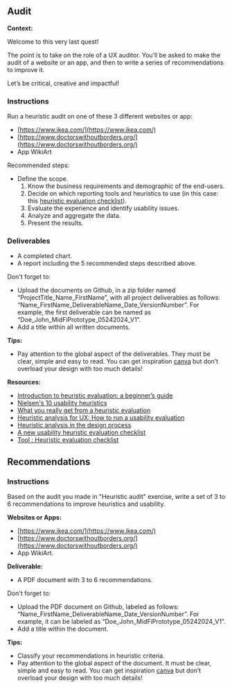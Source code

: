 ## Audit

**Context:**

Welcome to this very last quest!

The point is to take on the role of a UX auditor. You’ll be asked to make the audit of a website or an app, and then to write a series of recommendations to improve it.

Let’s be critical, creative and impactful!

### Instructions

Run a heuristic audit on one of these 3 different websites or app:

- [https://www.ikea.com/](https://www.ikea.com/)
- [https://www.doctorswithoutborders.org/](https://www.doctorswithoutborders.org/)
- App WikiArt

Recommended steps:

- Define the scope.
  1. Know the business requirements and demographic of the end-users.
  2. Decide on which reporting tools and heuristics to use (in this case: this [heuristic evaluation checklist](https://drive.google.com/file/d/10KbfbNZA1oVS1sXbjjXLPPmdZ6nqVkdc/view)).
  3. Evaluate the experience and identify usability issues.
  4. Analyze and aggregate the data.
  5. Present the results.

### Deliverables

- A completed chart.
- A report including the 5 recommended steps described above.

Don't forget to:

- Upload the documents on Github, in a zip folder named “ProjectTitle_Name_FirstName”, with all project deliverables as follows: “Name_FirstName_DeliverableName_Date_VersionNumber”. For example, the first deliverable can be named as “Doe_John_MidFiPrototype_05242024_V1”.
- Add a title within all written documents.

**Tips:**

- Pay attention to the global aspect of the deliverables. They must be clear, simple and easy to read. You can get inspiration [canva](https://www.canva.com/) but don’t overload your design with too much details!

**Resources:**

- [Introduction to heuristic evaluation: a beginner’s guide](https://uxdesign.cc/introduction-to-heuristic-evaluation-658705606518)
- [Nielsen's 10 usability heuristics](https://www.nngroup.com/articles/ten-usability-heuristics/)
- [What you really get from a heuristic evaluation](https://uxmag.com/articles/what-you-really-get-from-a-heuristic-evaluation)
- [Heuristic analysis for UX: How to run a usability evaluation](https://uxdesign.cc/heuristic-analysis-for-ux-how-to-run-a-usability-evaluation-12c86d43936f)
- [Heuristic analysis in the design process](https://uxdesign.cc/heuristic-analysis-in-the-design-process-usability-inspection-methods-d200768eb38d)
- [A new usability heuristic evaluation checklist](https://uxplanet.org/a-new-usability-heuristic-evaluation-checklist-259f588da308)
- [Tool : Heuristic evaluation checklist](https://drive.google.com/file/d/10KbfbNZA1oVS1sXbjjXLPPmdZ6nqVkdc/view)

## Recommendations

### Instructions

Based on the audit you made in "Heuristic audit" exercise, write a set of 3 to 6 recommendations to improve heuristics and usability.

**Websites or Apps:**

- [https://www.ikea.com/](https://www.ikea.com/)
- [https://www.doctorswithoutborders.org/](https://www.doctorswithoutborders.org/)
- App WikiArt.

**Deliverable:**

- A PDF document with 3 to 6 recommendations.

Don't forget to:

- Upload the PDF document on Github, labeled as follows: “Name_FirstName_DeliverableName_Date_VersionNumber”. For example, it can be labeled as “Doe_John_MidFiPrototype_05242024_V1”.
- Add a title within the document.

**Tips:**

- Classify your recommendations in heuristic criteria.
- Pay attention to the global aspect of the document. It must be clear, simple and easy to read. You can get inspiration [canva](https://www.canva.com/) but don’t overload your design with too much details!
